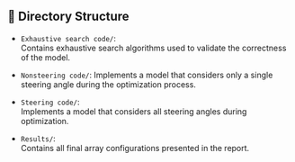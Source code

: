 ## 📁 Directory Structure

- `Exhaustive search code/`:  
  Contains exhaustive search algorithms used to validate the correctness of the model.
  
- `Nonsteering code/`:
  Implements a model that considers only a single steering angle during the optimization process.

- `Steering code/`:  
  Implements a model that considers all steering angles during optimization.
  
- `Results/`:  
  Contains all final array configurations presented in the report.






